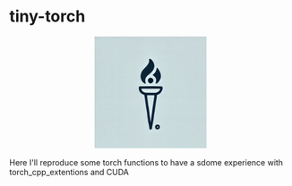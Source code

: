 # tiny-torch

<div style="text-align: center;">
  <img src="assets/tiny-torch.webp" width="200" />
</div>

Here I'll reproduce some torch functions to have a sdome experience with torch_cpp_extentions and CUDA
